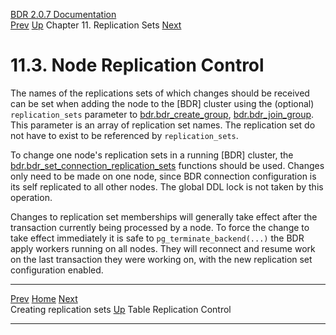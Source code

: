   [BDR 2.0.7 Documentation](README.md)                                                                                                                           
  [Prev](replication-sets-creation.md "Creating replication sets")   [Up](replication-sets.md)    Chapter 11. Replication Sets    [Next](replication-sets-tables.md "Table Replication Control")  


# 11.3. Node Replication Control

The names of the replications sets of which changes should be received
can be set when adding the node to the [BDR] cluster using
the (optional) `replication_sets` parameter to
[bdr.bdr_create_group](functions-node-mgmt.md#FUNCTION-BDR-CREATE-GROUP),
[bdr.bdr_join_group](functions-node-mgmt.md#FUNCTION-BDR-JOIN-GROUP).
This parameter is an array of replication set names. The replication set
do not have to exist to be referenced by `replication_sets`.

To change one node\'s replication sets in a running [BDR]
cluster, the
[bdr.bdr_set_connection_replication_sets](functions-replication-sets.md#FUNCTION-BDR-SET-CONNECTION-REPLICATION-SETS)
functions should be used. Changes only need to be made on one node,
since BDR connection configuration is its self replicated to all other
nodes. The global DDL lock is not taken by this operation.

Changes to replication set memberships will generally take effect after
the transaction currently being processed by a node. To force the change
to take effect immediately it is safe to
`pg_terminate_backend(...)` the BDR apply workers running on
all nodes. They will reconnect and resume work on the last transaction
they were working on, with the new replication set configuration
enabled.



  ------------------------------------------------------- -------------------------------------------- -----------------------------------------------------
  [Prev](replication-sets-creation.md)        [Home](README.md)         [Next](replication-sets-tables.md)  
  Creating replication sets                                [Up](replication-sets.md)                              Table Replication Control
  ------------------------------------------------------- -------------------------------------------- -----------------------------------------------------
